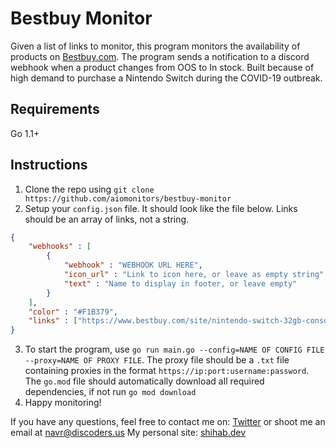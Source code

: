 # Bestbuy Monitor
Given a list of links to monitor, this program monitors the availability of products on [Bestbuy.com](https://www.bestbuy.com).
The program sends a notification to a discord webhook when a product changes from OOS to In stock. 
Built because of high demand to purchase a Nintendo Switch during the COVID-19 outbreak.

## Requirements
Go 1.1+

## Instructions
1. Clone the repo using `git clone https://github.com/aiomonitors/bestbuy-monitor`
2. Setup your `config.json` file. It should look like the file below. Links should be an array of links, not a string. 
```json
{
    "webhooks" : [
        {
            "webhook" : "WEBHOOK URL HERE",
            "icon_url" : "Link to icon here, or leave as empty string",
            "text" : "Name to display in footer, or leave empty"
        }
    ],
    "color" : "#F1B379",
    "links" : ["https://www.bestbuy.com/site/nintendo-switch-32gb-console-neon-red-neon-blue-joy-con/6364255.p?skuId=6364255"]
}
```
3. To start the program, use `go run main.go --config=NAME OF CONFIG FILE --proxy=NAME OF PROXY FILE`. The proxy file should be a `.txt` file 
containing proxies in the format `https://ip:port:username:password`. The `go.mod` file should automatically download all required dependencies, if not run 
`go mod download`
4. Happy monitoring!


If you have any questions, feel free to contact me on: [Twitter](https://twitter.com/aiomonitors) or shoot me an email at [navr@discoders.us](mailto:navr@discoders.us)
My personal site: [shihab.dev](https://www.shihab.dev)